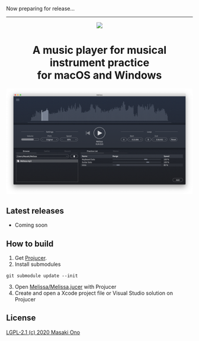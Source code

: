 Now preparing for release...

---

<div align="center"><image src="Images/logo.png"></div>

<h1 align="center">A music player for musical instrument practice<br>for macOS and Windows</h1>

![uiimage](Images/screenshot.png)

## Latest releases
- Coming soon

## How to build
1. Get [Projucer](https://juce.com/discover/projucer).
2. Install submodules
```
git submodule update --init
```
3. Open [Melissa/Melissa.jucer](Melissa/Melissa.jucer) with Projucer
4. Create and open a Xcode project file or Visual Studio solution on Projucer

## License
[LGPL-2.1 (c) 2020 Masaki Ono](LICENSE)

